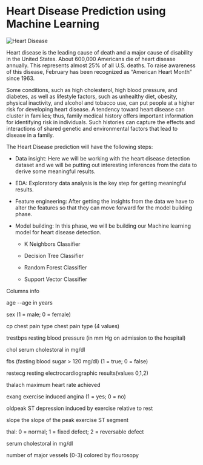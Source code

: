 
# Heart Disease Prediction using Machine Learning
![Heart Disease](https://www.worldkidneyday.org/wp-content/uploads/2018/06/Cardiovascular-624x624.png)

Heart disease is the leading cause of death and a major cause of disability in the United States. About 600,000 Americans die of heart disease annually. This represents almost 25% of all U.S. deaths. To raise awareness of this disease, February has been recognized as “American Heart Month” since 1963.

Some conditions, such as high cholesterol, high blood pressure, and diabetes, as well as lifestyle factors, such as unhealthy diet, obesity, physical inactivity, and alcohol and tobacco use, can put people at a higher risk for developing heart disease. A tendency toward heart disease can cluster in families; thus, family medical history offers important information for identifying risk in individuals. Such histories can capture the effects and interactions of shared genetic and environmental factors that lead to disease in a family.

The Heart Disease prediction will have the following steps:

- Data insight: Here we will be working with the heart disease detection dataset and we will be putting out interesting inferences from the data to derive some meaningful results.
- EDA: Exploratory data analysis is the key step for getting meaningful results.
- Feature engineering: After getting the insights from the data we have to alter the features so that they can move forward for the model building phase.
- Model building: In this phase, we will be building our Machine learning model for heart disease detection.

    - K Neighbors Classifier

    - Decision Tree Classifier

    - Random Forest Classifier

    - Support Vector Classifier

Columns info

age --age in years

sex (1 = male; 0 = female)

cp chest pain type chest pain type (4 values)

trestbps resting blood pressure (in mm Hg on admission to the hospital)

chol serum cholestoral in mg/dl

fbs (fasting blood sugar > 120 mg/dl) (1 = true; 0 = false)

restecg resting electrocardiographic results(values 0,1,2)

thalach maximum heart rate achieved

exang exercise induced angina (1 = yes; 0 = no)

oldpeak ST depression induced by exercise relative to rest

slope the slope of the peak exercise ST segment

thal: 0 = normal; 1 = fixed defect; 2 = reversable defect

serum cholestoral in mg/dl

number of major vessels (0-3) colored by flourosopy